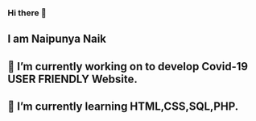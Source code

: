 ### Hi there 👋
## I am Naipunya Naik
## 🔭 I’m currently working on to develop Covid-19 USER FRIENDLY Website.
## 🌱 I’m currently learning HTML,CSS,SQL,PHP.
<!--
**naipunya-naik/naipunya-naik** is a ✨ _special_ ✨ repository because its `README.md` (this file) appears on your GitHub profile.

Here are some ideas to get you started:


- 👯 I’m looking to collaborate on ...
- 🤔 I’m looking for help with ...
- 💬 Ask me about ...
- 📫 How to reach me: ...
- 😄 Pronouns: ...
- ⚡ Fun fact: ...
-->
